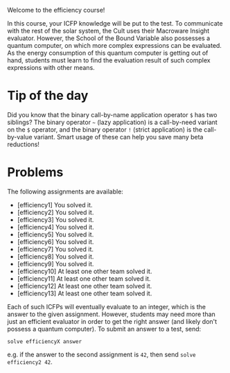 Welcome to the efficiency course!

In this course, your ICFP knowledge will be put to the test. To communicate with the rest of the solar system, the Cult uses their Macroware Insight evaluator. However, the School of the Bound Variable also possesses a quantum computer, on which more complex expressions can be evaluated. As the energy consumption of this quantum computer is getting out of hand, students must learn to find the evaluation result of such complex expressions with other means.

# Tip of the day

Did you know that the binary call-by-name application operator `$` has two siblings? The binary operator `~` (lazy application) is a call-by-need variant on the `$` operator, and the binary operator `!` (strict application) is the call-by-value variant. Smart usage of these can help you save many beta reductions!

# Problems

The following assignments are available:

* [efficiency1] You solved it.
* [efficiency2] You solved it.
* [efficiency3] You solved it.
* [efficiency4] You solved it.
* [efficiency5] You solved it.
* [efficiency6] You solved it.
* [efficiency7] You solved it.
* [efficiency8] You solved it.
* [efficiency9] You solved it.
* [efficiency10] At least one other team solved it.
* [efficiency11] At least one other team solved it.
* [efficiency12] At least one other team solved it.
* [efficiency13] At least one other team solved it.

Each of such ICFPs will eventually evaluate to an integer, which is the answer to the given assignment. However, students may need more than just an efficient evaluator in order to get the right answer (and likely don't possess a quantum computer). To submit an answer to a test, send:

```
solve efficiencyX answer
```

e.g. if the answer to the second assignment is `42`, then send `solve efficiency2 42`.


